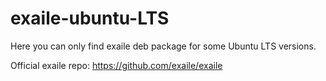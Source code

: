 # exaile-ubuntu-LTS
Here you can only find exaile deb package for some Ubuntu LTS versions.

Official exaile repo: https://github.com/exaile/exaile
